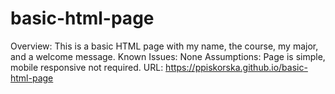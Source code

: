 # basic-html-page
Overview:
This is a basic HTML page with my name, the course, my major, and a welcome message.
Known Issues:
None
Assumptions:
Page is simple, mobile responsive not required.
URL:
https://ppiskorska.github.io/basic-html-page
